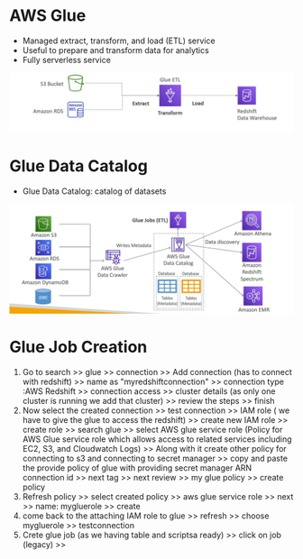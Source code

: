 # AWS Glue

*  Managed extract, transform, and load (ETL) service
*  Useful to prepare and transform data for analytics
*  Fully serverless service

![](https://raw.githubusercontent.com/sudheera96/Orchestrate-Redshift-ETL-using-AWS-Glue-and-Step-Functions/main/images/aws%20glue.jpg)

# Glue Data Catalog

* Glue Data Catalog: catalog of datasets

![](https://raw.githubusercontent.com/sudheera96/Orchestrate-Redshift-ETL-using-AWS-Glue-and-Step-Functions/main/images/aws%20data%20catlog.jpg)

# Glue Job Creation

1. Go to search >> glue >> connection >> Add connection (has to connect with redshift) >> name as "myredshiftconnection" >> connection type :AWS Redshift >> connection access >> cluster details (as only one cluster is running we add that cluster) >> review the steps >> finish
2. Now select the created connection >> test connection >> IAM role ( we have to give the glue to access the redshift) >> create new IAM role >> create role >> search glue >> select AWS glue service role (Policy for AWS Glue service role which allows access to related services including EC2, S3, and Cloudwatch Logs) >> Along with it create other policy for connecting to s3 and connecting to secret manager >> copy and paste the provide policy of glue with providing secret manager ARN connection id >> next tag >> next review >> my glue policy >> create policy 
3. Refresh policy >> select created policy >> aws glue service role >> next >> name: mygluerole >> create
4. come back to the attaching IAM role to glue >> refresh >> choose mygluerole >> testconnection
5. Crete glue job (as we having table and scriptsa ready) >> click on job (legacy) >> 
